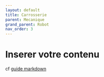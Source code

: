 ```yaml
---
layout: default
title: Carrosserie
parent: Mecanique
grand_parent: Robot
nav_order: 3
---
```


# Inserer votre contenu

cf [guide markdown](https://www.markdownguide.org/)